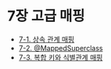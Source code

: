 # 7장 고급 매핑   
- [7-1. 상속 관계 매핑](7-1.%EC%83%81%EC%86%8D%20%EA%B4%80%EA%B3%84%20%EB%A7%A4%ED%95%91.md)
- [7-2. @MappedSuperclass](7-2.%40MappedSuperclass.md)
- [7-3. 복합 키와 식별관계 매핑](7-3.%EB%B3%B5%ED%95%A9%20%ED%82%A4%EC%99%80%20%EC%8B%9D%EB%B3%84%20%EA%B4%80%EA%B3%84%20%EB%A7%A4%ED%95%91.md)